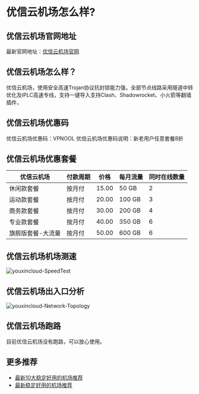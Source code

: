# 优信云机场怎么样?

## 优信云机场官网地址
最新官网地址：[优信云机场官网](https://dljc.affxc.com/youxincloud/)

## 优信云机场怎么样？
优信云机场，使用安全高速Trojan协议抗封锁能力强，全部节点线路采用隧道中转优化及IPLC高速专线，支持一键导入支持Clash、Shadowrocket、小火箭等翻墙插件，

## 优信云机场优惠码
优信云机场优惠码：VPNOOL
优信云机场优惠码说明：新老用户任意套餐8折

## 优信云机场优惠套餐

| 优信云机场     | 付款周期 | 价格    | 每月流量   | 同时在线数量 |
|-----------|------|-------|--------|--------|
| 休闲款套餐     | 按月付  | 15.00 | 50 GB  | 2      |
| 运动款套餐     | 按月付  | 20.00 | 100 GB | 3      |
| 商务款套餐     | 按月付  | 30.00 | 200 GB | 4      |
| 专业款套餐     | 按月付  | 40.00 | 350 GB | 6      |
| 旗舰版套餐-大流量 | 按月付  | 50.00 | 600 GB | 6      |

## 优信云机场机场测速

![youxincloud-SpeedTest](https://github.com/user-attachments/assets/cb6adf74-b9d4-430a-b17c-cd47612814aa)


## 优信云机场出入口分析

![youxincloud-Network-Topology](https://github.com/user-attachments/assets/2a0fe792-9d5c-42f7-abfb-17627aace26d)


## 优信云机场跑路
目前优信云机场没有跑路，可以放心使用。

## 更多推荐
 - [最新10大稳定好用的机场推荐](https://github.com/dailijichang/jichangtuijian)
 - [最新稳定好用的机场推荐](https://www.dailijichang.com/?utm_source=github&utm_medium=dailijichang-details)
